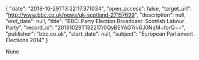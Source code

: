 {
  "date": "2018-10-29T13:22:17.371034", 
  "open_access": false, 
  "target_url": "http://www.bbc.co.uk/news/uk-scotland-27157699", 
  "description": null, 
  "end_date": null, 
  "title": "BBC:  Party Election Broadcast: Scottish Labour Party", 
  "record_id": "20181029T132217/0QyBEYAG7rv6J0NqM+forQ==", 
  "publisher": "bbc.co.uk", 
  "start_date": null, 
  "subject": "European Parliament Elections 2014"
}

None